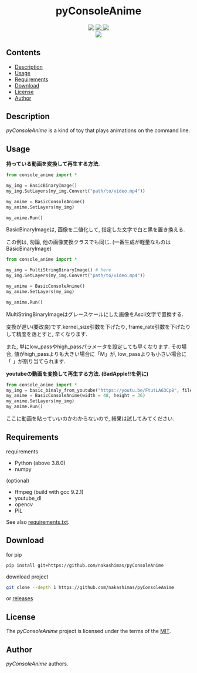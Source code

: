 

<h1 align="center">
  <br>
  pyConsoleAnime
  <br>
</h1>

<h4 align="center"></h4>

<p align="center">
  <a>
    <img src="https://img.shields.io/badge/build-passing-brightgreen">
  </a>
  <a href="https://github.com/nakashimas/pyConsoleAnime/releases">
    <img src="https://img.shields.io/badge/releace-v0.0.1-58839b.svg?style=flat">
  </a>
  <a href="./LICENSE">
    <img src="http://img.shields.io/badge/license-MIT-blue.svg?style=flat">
  </a>
  <br>
  <a>
    <img src="https://img.shields.io/badge/platform-win--32%20%7C%20win--64%20%7C%20CentOS-lightgrey">
  </a>
</p>

<h2> Contents </h2>

- [Description](#description)
- [Usage](#usage)
- [Requirements](#requirements)
- [Download](#download)
- [License](#license)
- [Author](#author)

## Description

_pyConsoleAnime_ is a kind of toy that plays animations on the command line.

## Usage

**持っている動画を変換して再生する方法.**

```py
from console_anime import *

my_img = BasicBinaryImage()
my_img.SetLayers(my_img.Convert("path/to/video.mp4"))

my_anime = BasicConsoleAnime()
my_anime.SetLayers(my_img)

my_anime.Run()
```

BasicBinaryImageは, 画像を二値化して, 指定した文字で白と黒を置き換える.

この例は, 勿論, 他の画像変換クラスでも同じ.
(一番生成が軽量なものはBasicBinaryImage)

```py
from console_anime import *

my_img = MultiStringBinaryImage() # here
my_img.SetLayers(my_img.Convert("path/to/video.mp4"))

my_anime = BasicConsoleAnime()
my_anime.SetLayers(my_img)

my_anime.Run()
```

MultiStringBinaryImageはグレースケールにした画像をAscii文字で置換する.

変換が遅い(要改良)です.kernel_size引数を下げたり, frame_rate引数を下げたりして精度を落とすと,
早くなります. 

また, 単にlow_passやhigh_passパラメータを設定しても早くなります. その場合, 値がhigh_passよりも大きい場合に「M」が, low_passよりも小さい場合に「 」が割り当てられます.

**youtubeの動画を変換して再生する方法. (BadApple!!を例に)**

```py
from console_anime import *
my_img = basic_binaly_from_youtube("https://youtu.be/FtutLA63Cp8", filename = "./tmp.mp4", width = 48, height = 36)
my_anime = BasicConsoleAnime(width = 48, height = 36)
my_anime.SetLayers(my_img)
my_anime.Run()
```

ここに動画を貼っていいのかわからないので, 結果は試してみてください.

## Requirements

requirements

- Python (above 3.8.0)
- numpy

(optional)

- ffmpeg (build with gcc 9.2.1)
- youtube_dl
- opencv
- PIL


See also [requirements.txt](./requirements.txt).

## Download

for pip

```sh
pip install git+https://github.com/nakashimas/pyConsoleAnime
```

download project

```sh
git clone --depth 1 https://github.com/nakashimas/pyConsoleAnime
```

or [releases](https://github.com/nakashimas/pyConsoleAnime/releases)

## License

The _pyConsoleAnime_ project is licensed under the terms of the [MIT](./LICENSE).

## Author

_pyConsoleAnime_ authors.
